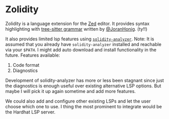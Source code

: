 # Zolidity

Zolidity is a language extension for the [Zed](https://zed.dev) editor.
It provides syntax highlighting with [tree-sitter grammar](https://github.com/JoranHonig/tree-sitter-solidity)
written by [@JoranHonig](https://github.com/JoranHonig). (ty!!)

It also provides limited lsp features using [`solidity-analyzer`](https://github.com/parmanuxyz/solidity-analyzer).
Note: It is assumed that you already have `solidity-analyzer` installed
and reachable via your `$PATH`. I might add auto download and install
functionality in the future.
Features available:
1. Code format
2. Diagnostics

Development of solidity-analyzer has more or less been stagnant since just
the diagnostics is enough useful over existing alternative LSP options.
But maybe I will pick it up again sometime and add more features.

We could also add and configure other existing LSPs and let the user choose
which one to use. I thing the most prominent to integrate would be the
Hardhat LSP server.
